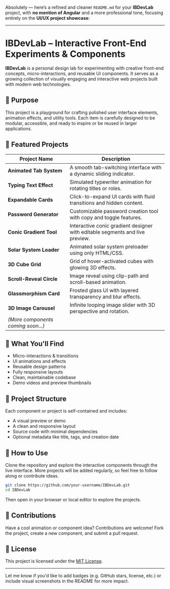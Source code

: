 Absolutely — here’s a refined and cleaner `README.md` for your **IBDevLab** project, with **no mention of Angular** and a more professional tone, focusing entirely on the **UI/UX project showcase**:

---

# IBDevLab – Interactive Front-End Experiments & Components

**IBDevLab** is a personal design lab for experimenting with creative front-end concepts, micro-interactions, and reusable UI components. It serves as a growing collection of visually engaging and interactive web projects built with modern web technologies.

## 🎯 Purpose

This project is a playground for crafting polished user interface elements, animation effects, and utility tools. Each item is carefully designed to be modular, accessible, and ready to inspire or be reused in larger applications.

## 🌟 Featured Projects

| Project Name                       | Description                                                                  |
| ---------------------------------- | ---------------------------------------------------------------------------- |
| **Animated Tab System**            | A smooth tab-switching interface with a dynamic sliding indicator.           |
| **Typing Text Effect**             | Simulated typewriter animation for rotating titles or roles.                 |
| **Expandable Cards**               | Click-to-expand UI cards with fluid transitions and hidden content.          |
| **Password Generator**             | Customizable password creation tool with copy and toggle features.           |
| **Conic Gradient Tool**            | Interactive conic gradient designer with editable segments and live preview. |
| **Solar System Loader**            | Animated solar system preloader using only HTML/CSS.                         |
| **3D Cube Grid**                   | Grid of hover-activated cubes with glowing 3D effects.                       |
| **Scroll-Reveal Circle**           | Image reveal using clip-path and scroll-based animation.                     |
| **Glassmorphism Card**             | Frosted glass UI with layered transparency and blur effects.                 |
| **3D Image Carousel**              | Infinite looping image slider with 3D perspective and rotation.              |
| *(More components coming soon...)* |                                                                              |

## 🧪 What You'll Find

* Micro-interactions & transitions
* UI animations and effects
* Reusable design patterns
* Fully responsive layouts
* Clean, maintainable codebase
* Demo videos and preview thumbnails

## 📁 Project Structure

Each component or project is self-contained and includes:

* A visual preview or demo
* A clean and responsive layout
* Source code with minimal dependencies
* Optional metadata like title, tags, and creation date

## 📌 How to Use

Clone the repository and explore the interactive components through the live interface. More projects will be added regularly, so feel free to follow along or contribute ideas.

```bash
git clone https://github.com/your-username/IBDevLab.git
cd IBDevLab
```

Then open in your browser or local editor to explore the projects.

## 🤝 Contributions

Have a cool animation or component idea? Contributions are welcome! Fork the project, create a new component, and submit a pull request.

## 📄 License

This project is licensed under the [MIT License](LICENSE).

---

Let me know if you'd like to add badges (e.g. GitHub stars, license, etc.) or include visual screenshots in the README for more impact.
